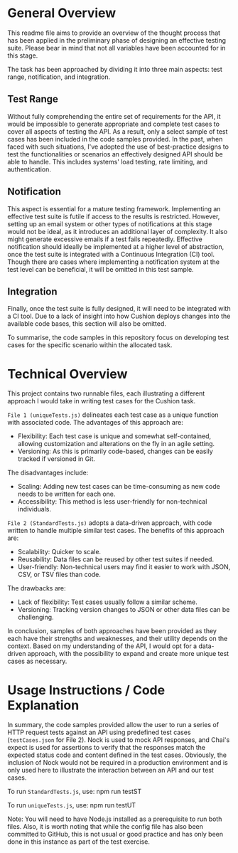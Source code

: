 # General Overview

This readme file aims to provide an overview of the thought process that has been applied in the preliminary phase of designing an effective testing suite. Please bear in mind that not all variables have been accounted for in this stage.

The task has been approached by dividing it into three main aspects: test range, notification, and integration.

## Test Range

Without fully comprehending the entire set of requirements for the API, it would be impossible to generate appropriate and complete test cases to cover all aspects of testing the API. As a result, only a select sample of test cases has been included in the code samples provided. In the past, when faced with such situations, I've adopted the use of best-practice designs to test the functionalities or scenarios an effectively designed API should be able to handle. This includes systems' load testing, rate limiting, and authentication.

## Notification

This aspect is essential for a mature testing framework. Implementing an effective test suite is futile if access to the results is restricted. However, setting up an email system or other types of notifications at this stage would not be ideal, as it introduces an additional layer of complexity.
It also might generate excessive emails if a test fails repeatedly. Effective notification should ideally be implemented at a higher level of abstraction, once the test suite is integrated with a Continuous Integration (CI) tool.
Though there are cases where implementing a notification system at the test level can be beneficial, it will be omitted in this test sample.

## Integration

Finally, once the test suite is fully designed, it will need to be integrated with a CI tool. Due to a lack of insight into how Cushion deploys changes into the available code bases, this section will also be omitted.

To summarise, the code samples in this repository focus on developing test cases for the specific scenario within the allocated task.

# Technical Overview

This project contains two runnable files, each illustrating a different approach I would take in writing test cases for the Cushion task.

`File 1 (uniqueTests.js)` delineates each test case as a unique function with associated code. The advantages of this approach are:

- Flexibility: Each test case is unique and somewhat self-contained, allowing customization and alterations on the fly in an agile setting.
- Versioning: As this is primarily code-based, changes can be easily tracked if versioned in Git.

The disadvantages include:

- Scaling: Adding new test cases can be time-consuming as new code needs to be written for each one.
- Accessibility: This method is less user-friendly for non-technical individuals.

`File 2 (StandardTests.js)` adopts a data-driven approach, with code written to handle multiple similar test cases. The benefits of this approach are:

- Scalability: Quicker to scale.
- Reusability: Data files can be reused by other test suites if needed.
- User-friendly: Non-technical users may find it easier to work with JSON, CSV, or TSV files than code.

The drawbacks are:

- Lack of flexibility: Test cases usually follow a similar scheme.
- Versioning: Tracking version changes to JSON or other data files can be challenging.

In conclusion, samples of both approaches have been provided as they each have their strengths and weaknesses, and their utility depends on the context. Based on my understanding of the API, I would opt for a data-driven approach, with the possibility to expand and create more unique test cases as necessary.

# Usage Instructions / Code Explanation

In summary, the code samples provided allow the user to run a series of HTTP request tests against an API using predefined test cases (`testCases.json` for File 2). Nock is used to mock API responses, and Chai's expect is used for assertions to verify that the responses match the expected status code and content defined in the test cases. Obviously, the inclusion of Nock would not be required in a production environment and is only used here to illustrate the interaction between an API and our test cases.

To run `StandardTests.js`, use:
npm run testST

To run `uniqueTests.js`, use:
npm run testUT

Note: You will need to have Node.js installed as a prerequisite to run both files. Also, it is worth noting that while the config file has also been committed to GitHub, this is not usual or good practice and has only been done in this instance as part of the test exercise.
